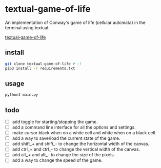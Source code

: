 # textual-game-of-life 

An implementation of Conway's game of life (cellular automata) in the terminal using textual.

[textual-game-of-life](https://github.com/thomascrha/textual-game-of-life/assets/5226462/66dd4153-d286-4680-ac73-8fd63e60c00e)

## install

```bash
git clone textual-game-of-life # ;)
pip3 install -r requirements.txt
```
## usage

```bash
python3 main.py
```

## todo

- [ ] add toggle for starting/stopping the game. 
- [ ] add a command line interface for all the options and settings.
- [ ] make cursor black when on a white cell and white when on a black cell.
- [ ] add a way to save/load the current state of the game.
- [ ] add shift_+ and shift_- to change the horizontal width of the canvas.
- [ ] add ctrl_+ and ctrl_- to change the vertical width of the canvas.
- [ ] add alt_+ and alt_- to change the size of the pixels.
- [ ] add a way to change the speed of the game.
